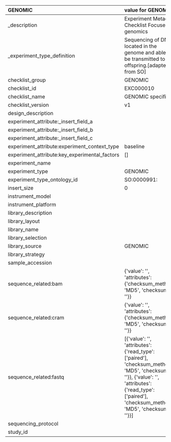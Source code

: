 | GENOMIC                                       | value for GENOMIC                                                                                                                                                                                    |
|:----------------------------------------------|:-----------------------------------------------------------------------------------------------------------------------------------------------------------------------------------------------------|
| _description                                  | Experiment Metadata Checklist Focused on genomics                                                                                                                                                    |
| _experiment_type_definition                   | Sequencing of DNA located in the genome and able to be transmitted to the offspring.[adapted from SO]                                                                                                |
| checklist_group                               | GENOMIC                                                                                                                                                                                              |
| checklist_id                                  | EXC000010                                                                                                                                                                                            |
| checklist_name                                | GENOMIC specific                                                                                                                                                                                     |
| checklist_version                             | v1                                                                                                                                                                                                   |
| design_description                            |                                                                                                                                                                                                      |
| experiment_attribute:_insert_field_a          |                                                                                                                                                                                                      |
| experiment_attribute:_insert_field_b          |                                                                                                                                                                                                      |
| experiment_attribute:_insert_field_c          |                                                                                                                                                                                                      |
| experiment_attribute:experiment_context_type  | baseline                                                                                                                                                                                             |
| experiment_attribute:key_experimental_factors | []                                                                                                                                                                                                   |
| experiment_name                               |                                                                                                                                                                                                      |
| experiment_type                               | GENOMIC                                                                                                                                                                                              |
| experiment_type_ontology_id                   | SO:0000991:                                                                                                                                                                                          |
| insert_size                                   | 0                                                                                                                                                                                                    |
| instrument_model                              |                                                                                                                                                                                                      |
| instrument_platform                           |                                                                                                                                                                                                      |
| library_description                           |                                                                                                                                                                                                      |
| library_layout                                |                                                                                                                                                                                                      |
| library_name                                  |                                                                                                                                                                                                      |
| library_selection                             |                                                                                                                                                                                                      |
| library_source                                | GENOMIC                                                                                                                                                                                              |
| library_strategy                              |                                                                                                                                                                                                      |
| sample_accession                              |                                                                                                                                                                                                      |
| sequence_related:bam                          | {'value': '', 'attributes': {'checksum_method': 'MD5', 'checksum': ''}}                                                                                                                              |
| sequence_related:cram                         | {'value': '', 'attributes': {'checksum_method': 'MD5', 'checksum': ''}}                                                                                                                              |
| sequence_related:fastq                        | [{'value': '', 'attributes': {'read_type': ['paired'], 'checksum_method': 'MD5', 'checksum': ''}}, {'value': '', 'attributes': {'read_type': ['paired'], 'checksum_method': 'MD5', 'checksum': ''}}] |
| sequencing_protocol                           |                                                                                                                                                                                                      |
| study_id                                      |                                                                                                                                                                                                      |